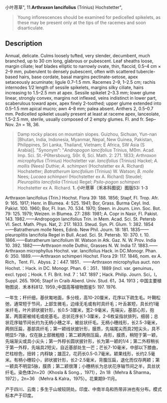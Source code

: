 小叶荩草",
11.**Arthraxon lancifolius** (Trinius) Hochstetter",

> Young inflorescences should be examined for pedicelled spikelets, as these may be present only at the tips of the racemes and soon disarticulate.

## Description
Annual, delicate. Culms loosely tufted, very slender, decumbent, much branched, up to 30 cm long, glabrous or pubescent. Leaf sheaths loose, margin ciliate; leaf blades elliptic to narrowly ovate, thin, flaccid, 0.5–4 cm × 2–9 mm, puberulent to densely pubescent, often with scattered tubercle-based hairs, base cordate, basal margins pectinate-setose, apex setaceously acuminate; ligule 0.7–1.5 mm. Racemes 2–9, 1–2.5 cm; rachis internodes 1/2 length of sessile spikelets, margins silky ciliate, hairs increasing to 1.5–2.5 mm at apex. Sessile spikelet 2–3.3 mm; lower glume linear, strongly convex, margins not inflexed, veins indistinct in lower part, scaberulous toward apex, apex finely 2-toothed; upper glume extended into 0.5–1.5 mm apical mucro; awn 4–8 mm; palea absent. Anthers 2, 0.5–0.7 mm. Pedicelled spikelet usually present at least at raceme apex, lanceolate, 1.5–2.5 mm, sterile, usually composed of 2 empty glumes. Fl. and fr. Sep–Nov. 2*n* = 18, 36.

> Damp rocky places on mountain slopes. Guizhou, Sichuan, Yun-nan [Bhutan, India, Indonesia, Myanmar, Nepal, New Guinea, Pakistan, Philippines, Sri Lanka, Thailand, Vietnam; E Africa, SW Asia (S Arabia)].
  "Synonym": "*Andropogon lancifolius* Trinius, MΘm. Acad. Imp. Sci. St.-PΘtersbourg, SΘr. 6, Sci. Math. 2: 271. 1833; *Arthraxon* *microphyllus* (Trinius) Hochstetter var. *lancifolius* (Trinius) Hackel; *A. mollis* (Nees) Duthie; *A. schimperi* (Hochstetter ex A. Richard) Hochstetter; *Batratherum lancifolium* (Trinius) W. Watson; *B. molle* Nees; *Lucaea schimperi* (Hochstetter ex A. Richard) Steudel; *Pleuroplitis lancifolia* (Trinius) Regel; *Psilo-pogon schimperi* Hochstetter ex A. Richard.
**1. 小叶荩草（禾本科图说）图版53: 1-3**

Arthraxon lancifolius (Trin.) Hochst. Flora 39: 188. 1856; Stapf, Fl. Trop. Afr. 9: 165. 1917; Henr. in Blumea. 4: 525. 1941; Bor, Grass. Burma Ceyl. Ind. Pakist. 100. 1960; Bor, Fl. Iran. 70. 534. 1970; Steen. in Journ. Linn. Soc. Bot. 79: 125. 1979; Weizen. in Blumea. 27: 288: 1981; A. Copr in Nasir, Fl. Pakist. 143. 1982.——Andropogon lancifolius Trin. in Mem. Acad. Sci. St. Petersb VI. Sect. Math. Phys. Nat, 2: 217. 1833. Steud. Syn. Pl. Glum. 1: 382. 1854——Batratherum molle Nees, Edinb. New Phil. Journ. 18: 181. 1835——pleuroplitis lancifolia Regel in Bull. Acad. Sci. St. Petersb. 10: 370. t. 10. 1866.——Batratherum lancifolium W. Watson in Atk. Gaz. N. W. Prov. India 10. 392. 1882——Arthraxon molle Duthic, Grasses N. W. India 17. 1883.——Arthraxon microphyllus Hochst. var. lancifolius Hack. in DC.Monogr. Phan. 6: 350. 1889.——Arthraxon schimperi Hochst. Flora 29: 117. 1846, nom. ex A. Rich，Tent. Fl．Abyss. 2：447. 1851．——Arthraxon microphyllus auct. non Hochst.：Hack. in DC. Monogr. Phan. 6：351．1889 (incl. var. genuinus，excl. typo)；Hook. f. Fl. Brit. Ind. 7：147. 1897；Hack. Philip. Journ. Sci，l，Suppl. 265. 1906; Stapf in Craib Aberd. Univ. Stud. 61，34. 1913；中国主要植物图说．禾本科812. 1959.;中国高等植物图鉴5: 197. 1976.

一年生；秆纤细，基伏匍地面，多分枝，高10-20厘米，花序以下疏生毛。叶鞘松弛，通常短于节间，上部生微毛，边缘无毛或有时具纤毛；叶舌甚短，具长约1毫米纤毛，叶片卵状披针形，长0.5-3厘米，宽2-9毫米，先端尖，基部心形，抱茎，两面密被绒毛或疣基毛。总状花序长1-3厘米，2-6枚呈指状排列，细弱；总状花序轴节间长约为无柄小穗之半，被丝状纤毛。无柄小穗线形，长2.5-3毫米，两侧压扁，基部具纤毛；第一颖线状披针形，膜质，先端尾尖而具2短尖头，具不明显5-7脉，仅在脉上部微粗糙；第二颖两侧压扁，舟形，膜质，稍短于第一颖，先端渐尖或具小尖头；第一外稃长圆状披针形，长为第一颖的1/4；第二外稃稍长于第一外稃，先端具2短尖，自近基部处生一芒；芒长7-10毫米，中部以下膝曲，芒柱棕色，扭转；内稃缺；雄蕊2，花药长0.5-0.7毫米。颖果线形，长约2.5毫米。有柄小穗较小，卵状披针形，长2-2.5毫米，背腹压扁，退化而仅存两颖；第一颖具不明显5脉，膜质；第二颖很薄；小穗柄长为总状花序轴节间之半，具丝状纤毛。染色体2n=20（Khosla & Song.，1971），2n 18（Mehra & Sharma，1972），2n=36 （Mehra & Kalra，1975）。花果期9-11月。

产于四川、云南；多生于山坡较阴处。印度、中南半岛和热带非洲也有分布。模式标本产于印度。
